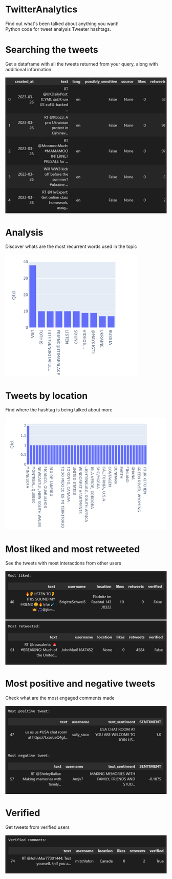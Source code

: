 # TwitterAnalytics
Find out what's been talked about anything you want!\
Python code for tweet analysis Tweeter hashtags.

# Searching the tweets
Get a dataframe with all the tweets returned from your query, along with additional
information<br/><br/>
![plot](./Docs/Dataframe.png)

# Analysis
Discover whats are the most recurrent words used in the topic<br/><br/>
![plot](./Docs/Most_used_words.png)

# Tweets by location
Find where the hashtag is being talked about more<br/><br/>
![plot](./Docs/By_location.png)

# Most liked and most retweeted
See the tweets with most interactions from other users<br/><br/>
![plot](./Docs/Most_liked.png)\
![plot](./Docs/Most_retweeted.png)

# Most positive and negative tweets
Check what are the most engaged comments made<br/><br/>
![plot](./Docs/Sentiment.png)

# Verified
Get tweets from verified users<br/><br/>
![plot](./Docs/Verified.png)
